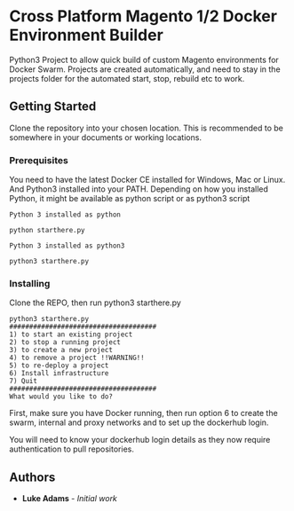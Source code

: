 # Cross Platform Magento 1/2 Docker Environment Builder

Python3 Project to allow quick build of custom Magento environments for Docker Swarm. Projects are created automatically, and need to stay in the projects folder for the automated start, stop, rebuild etc to work. 

## Getting Started

Clone the repository into your chosen location. This is recommended to be somewhere in your documents or working locations.

### Prerequisites

You need to have the latest Docker CE installed for Windows, Mac or Linux. And Python3 installed into your PATH. Depending on how you installed Python, it might be available as python script or as python3 script

```
Python 3 installed as python

python starthere.py

Python 3 installed as python3

python3 starthere.py
```

### Installing

Clone the REPO, then run python3 starthere.py

```
python3 starthere.py
#####################################
1) to start an existing project
2) to stop a running project
3) to create a new project
4) to remove a project !!WARNING!!
5) to re-deploy a project
6) Install infrastructure
7) Quit
#####################################
What would you like to do?
```

First, make sure you have Docker running, then run option 6 to create the swarm, internal and proxy networks and to set up the dockerhub login.

You will need to know your dockerhub login details as they now require authentication to pull repositories.

## Authors

* **Luke Adams** - *Initial work*
